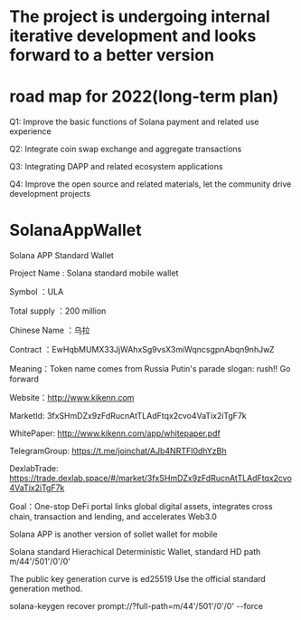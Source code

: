 # The project is undergoing internal iterative development and looks forward to a better version
# road map for 2022(long-term plan)
Q1:
Improve the basic functions of Solana payment and related use experience

Q2:
Integrate coin swap exchange and aggregate transactions

Q3:
Integrating DAPP and related ecosystem applications

Q4:
Improve the open source and related materials,  let the community drive development projects

# SolanaAppWallet
Solana APP Standard Wallet

Project Name : Solana standard mobile wallet 

Symbol ：ULA 

Total supply ：200 million 

Chinese Name ：乌拉 

Contract ：EwHqbMUMX33JjWAhxSg9vsX3miWqncsgpnAbqn9nhJwZ 

Meaning：Token name comes from Russia Putin's parade slogan: rush!! Go forward 

Website：http://www.kikenn.com 

MarketId: 3fxSHmDZx9zFdRucnAtTLAdFtqx2cvo4VaTix2iTgF7k

WhitePaper: http://www.kikenn.com/app/whitepaper.pdf

TelegramGroup: https://t.me/joinchat/AJb4NRTFI0dhYzBh

DexlabTrade: https://trade.dexlab.space/#/market/3fxSHmDZx9zFdRucnAtTLAdFtqx2cvo4VaTix2iTgF7k

Goal：One-stop DeFi portal links global digital assets, integrates cross chain, transaction and lending, and accelerates Web3.0 

Solana APP is another version of sollet wallet for mobile 

Solana standard Hierachical Deterministic Wallet, standard HD path m/44'/501'/0'/0' 

The public key generation curve is ed25519 Use the official standard generation method. 

solana-keygen recover prompt://?full-path=m/44'/501'/0'/0' --force 


